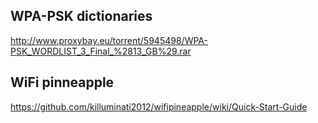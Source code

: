 

## WPA-PSK dictionaries

http://www.proxybay.eu/torrent/5945498/WPA-PSK_WORDLIST_3_Final_%2813_GB%29.rar

## WiFi pinneapple
https://github.com/killuminati2012/wifipineapple/wiki/Quick-Start-Guide